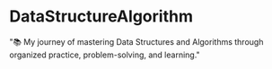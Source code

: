 # DataStructureAlgorithm
 "📚 My journey of mastering Data Structures and Algorithms through organized practice, problem-solving, and learning."
